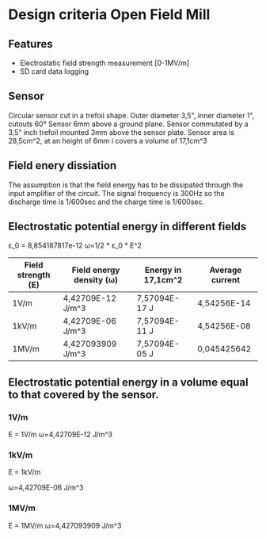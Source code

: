 # Design criteria Open Field Mill

## Features
* Electrostatic field strength measurement [0-1MV/m]
* SD card data logging

## Sensor
Circular sensor cut in a trefoil shape. Outer diameter 3,5", inner diameter 1", cutouts 60°
Sensor 6mm above a ground plane.
Sensor commutated by a 3,5" inch trefoil mounted 3mm above the sensor plate.
Sensor area is 28,5cm^2, at an height of 6mm i covers a volume of 17,1cm^3

## Field enery dissiation
The assumption is that the field energy has to be dissipated through the input amplifier of the circuit. The signal frequency is 300Hz so the discharge time is 1/600sec and the charge time is 1/600sec.

## Electrostatic potential energy in different fields
ε_0 = 8,854187817e-12
ω=1/2 * ε_0 * E^2

| Field strength (E)| Field energy density (ω)| Energy in 17,1cm^2 | Average current |
|-------------------|-------------------------|--------------------|-----------------|
| 1V/m              | 4,42709E-12 J/m^3       | 7,57094E-17 J      | 4,54256E-14     |
| 1kV/m             | 4,42709E-06 J/m^3       | 7,57094E-11 J      | 4,54256E-08     |
| 1MV/m             | 4,427093909 J/m^3       | 7,57094E-05 J      | 0,045425642     |

## Electrostatic potential energy in a volume equal to that covered by the sensor.

### 1V/m
E = 1V/m
ω=4,42709E-12 J/m^3

### 1kV/m
E = 1kV/m

ω=4,42709E-06 J/m^3

### 1MV/m
E = 1MV/m
ω=4,427093909 J/m^3
